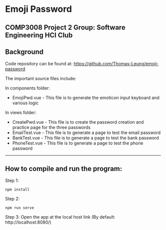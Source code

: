 # Emoji Password

COMP3008 Project 2
Group: Software Engineering HCI Club
------------------------------------

## Background
Code repository can be found at: https://github.com/Thomas-Leung/emoji-password

The important source files include:

In components folder:
- EmojiPwd.vue - This file is to generate the emoticon input keyboard and various logic

In views folder:
- CreatePwd.vue - This file is to create the password creation and practice page for the three passwords
- EmailTest.vue - This file is to generate a page to test the email password
- BankTest.vue - This file is to generate a page to test the bank password
- PhoneTest.vue - This file is to generate a page to test the phone password

---------------------------------------
## How to compile and run the program:

Step 1:
```
npm install
```
Step 2:
```
npm run serve
```

Step 3: Open the app at the local host link (By default: http://localhost:8080/)
